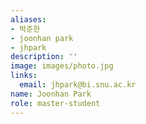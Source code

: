 ```yaml
---
aliases:
- 박준한
- joonhan park
- jhpark
description: ''
image: images/photo.jpg
links:
  email: jhpark@bi.snu.ac.kr
name: Joonhan Park
role: master-student
---
```

